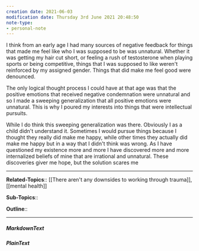 ```yaml
---
creation date: 2021-06-03
modification date: Thursday 3rd June 2021 20:48:50
note-type: 
- personal-note
---
```


I think from an early age I had many sources of negative feedback for things that made me feel like who I was supposed to be was unnatural. Whether it was getting my hair cut short, or feeling a rush of testosterone when playing sports or being competitive, things that I was supposed to like weren't reinforced by my assigned gender. Things that did make me feel good were denounced. 

The only logical thought process I could have at that age was that the positive emotions that received negative condemnation were unnatural and so I made a sweeping generalization that all positive emotions were unnatural. This is why I poured my interests into things that were intellectual pursuits. 

While I do think this sweeping generalization was there. Obviously I as a child didn't understand it. Sometimes I would pursue things because I thought they really did make me happy, while other times they actually did make me happy but in a way that I didn't think was wrong. As I have questioned my existence more and more I have discovered more and more internalized beliefs of mine that are irrational and unnatural. These discoveries giver me hope, but the solution scares me

---

**Related-Topics**:: [[There aren't any downsides to working through trauma]], [[mental health]]
	
**Sub-Topics**::
	
**Outline**::

--- 
##### MarkdownText

##### PlainText


